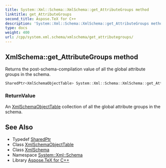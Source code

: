 ```yaml
---
title: System::Xml::Schema::XmlSchema::get_AttributeGroups method
linktitle: get_AttributeGroups
second_title: Aspose.TeX for C++
description: 'System::Xml::Schema::XmlSchema::get_AttributeGroups method. Returns the post-schema-compilation value of all the global attribute groups in the schema in C++.'
type: docs
weight: 400
url: /cpp/system.xml.schema/xmlschema/get_attributegroups/
---
```

## XmlSchema::get_AttributeGroups method


Returns the post-schema-compilation value of all the global attribute groups in the schema.

```cpp
SharedPtr<XmlSchemaObjectTable> System::Xml::Schema::XmlSchema::get_AttributeGroups()
```


### ReturnValue

An [XmlSchemaObjectTable](../../xmlschemaobjecttable/) collection of all the global attribute groups in the schema.

## See Also

* Typedef [SharedPtr](../../../system/sharedptr/)
* Class [XmlSchemaObjectTable](../../xmlschemaobjecttable/)
* Class [XmlSchema](../)
* Namespace [System::Xml::Schema](../../)
* Library [Aspose.TeX for C++](../../../)
